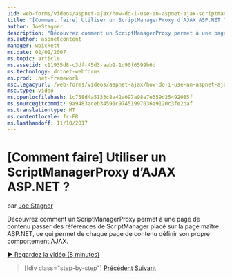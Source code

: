 ```yaml
---
uid: web-forms/videos/aspnet-ajax/how-do-i-use-an-aspnet-ajax-scriptmanagerproxy
title: "[Comment faire] Utiliser un ScriptManagerProxy d’AJAX ASP.NET ? | Microsoft Docs"
author: JoeStagner
description: "Découvrez comment un ScriptManagerProxy permet à une page de contenu passer des références de ScriptManager placé sur la page maître ASP.NET, ce qui permet de chaque page de contenu t..."
ms.author: aspnetcontent
manager: wpickett
ms.date: 02/01/2007
ms.topic: article
ms.assetid: c11935d8-c3df-45d3-aab1-1d90f6599b6d
ms.technology: dotnet-webforms
ms.prod: .net-framework
msc.legacyurl: /web-forms/videos/aspnet-ajax/how-do-i-use-an-aspnet-ajax-scriptmanagerproxy
msc.type: video
ms.openlocfilehash: 1c758d4a5133c8a42a097a98e7e359d25492085f
ms.sourcegitcommit: 9a9483aceb34591c97451997036a9120c3fe2baf
ms.translationtype: MT
ms.contentlocale: fr-FR
ms.lasthandoff: 11/10/2017
---
```

<a name="how-do-i-use-an-aspnet-ajax-scriptmanagerproxy"></a>[Comment faire] Utiliser un ScriptManagerProxy d’AJAX ASP.NET ?
====================
par [Joe Stagner](https://github.com/JoeStagner)

Découvrez comment un ScriptManagerProxy permet à une page de contenu passer des références de ScriptManager placé sur la page maître ASP.NET, ce qui permet de chaque page de contenu définir son propre comportement AJAX.

[&#9654; Regardez la vidéo (8 minutes)](https://channel9.msdn.com/Blogs/ASP-NET-Site-Videos/how-do-i-use-an-aspnet-ajax-scriptmanagerproxy)

>[!div class="step-by-step"]
[Précédent](how-do-i-use-the-aspnet-ajax-client-library-controls.md)
[Suivant](how-do-i-use-the-aspnet-ajax-roundedcorners-extender.md)
